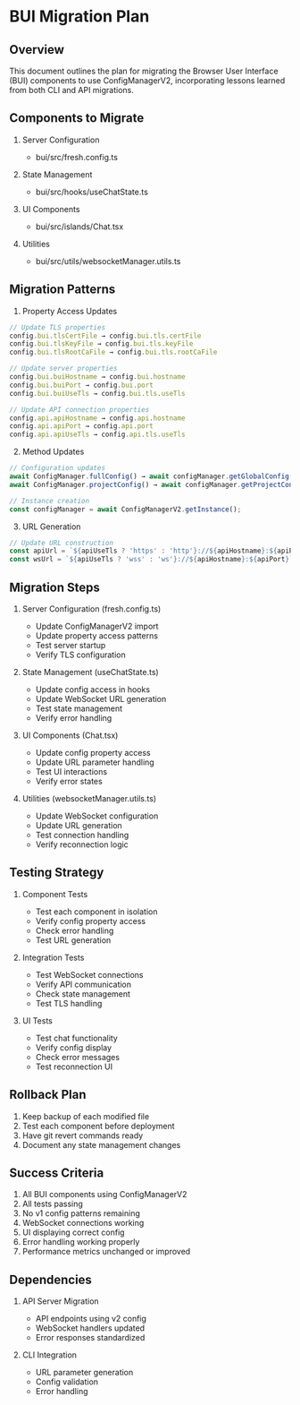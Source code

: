 # BUI Migration Plan

## Overview

This document outlines the plan for migrating the Browser User Interface (BUI) components to use ConfigManagerV2, incorporating lessons learned from both CLI and API migrations.

## Components to Migrate

1. Server Configuration
   - bui/src/fresh.config.ts

2. State Management
   - bui/src/hooks/useChatState.ts

3. UI Components
   - bui/src/islands/Chat.tsx

4. Utilities
   - bui/src/utils/websocketManager.utils.ts

## Migration Patterns

1. Property Access Updates
```typescript
// Update TLS properties
config.bui.tlsCertFile → config.bui.tls.certFile
config.bui.tlsKeyFile → config.bui.tls.keyFile
config.bui.tlsRootCaFile → config.bui.tls.rootCaFile

// Update server properties
config.bui.buiHostname → config.bui.hostname
config.bui.buiPort → config.bui.port
config.bui.buiUseTls → config.bui.tls.useTls

// Update API connection properties
config.api.apiHostname → config.api.hostname
config.api.apiPort → config.api.port
config.api.apiUseTls → config.api.tls.useTls
```

2. Method Updates
```typescript
// Configuration updates
await ConfigManager.fullConfig() → await configManager.getGlobalConfig()
await ConfigManager.projectConfig() → await configManager.getProjectConfig()

// Instance creation
const configManager = await ConfigManagerV2.getInstance();
```

3. URL Generation
```typescript
// Update URL construction
const apiUrl = `${apiUseTls ? 'https' : 'http'}://${apiHostname}:${apiPort}`;
const wsUrl = `${apiUseTls ? 'wss' : 'ws'}://${apiHostname}:${apiPort}`;
```

## Migration Steps

1. Server Configuration (fresh.config.ts)
   - Update ConfigManagerV2 import
   - Update property access patterns
   - Test server startup
   - Verify TLS configuration

2. State Management (useChatState.ts)
   - Update config access in hooks
   - Update WebSocket URL generation
   - Test state management
   - Verify error handling

3. UI Components (Chat.tsx)
   - Update config property access
   - Update URL parameter handling
   - Test UI interactions
   - Verify error states

4. Utilities (websocketManager.utils.ts)
   - Update WebSocket configuration
   - Update URL generation
   - Test connection handling
   - Verify reconnection logic

## Testing Strategy

1. Component Tests
   - Test each component in isolation
   - Verify config property access
   - Check error handling
   - Test URL generation

2. Integration Tests
   - Test WebSocket connections
   - Verify API communication
   - Check state management
   - Test TLS handling

3. UI Tests
   - Test chat functionality
   - Verify config display
   - Check error messages
   - Test reconnection UI

## Rollback Plan

1. Keep backup of each modified file
2. Test each component before deployment
3. Have git revert commands ready
4. Document any state management changes

## Success Criteria

1. All BUI components using ConfigManagerV2
2. All tests passing
3. No v1 config patterns remaining
4. WebSocket connections working
5. UI displaying correct config
6. Error handling working properly
7. Performance metrics unchanged or improved

## Dependencies

1. API Server Migration
   - API endpoints using v2 config
   - WebSocket handlers updated
   - Error responses standardized

2. CLI Integration
   - URL parameter generation
   - Config validation
   - Error handling